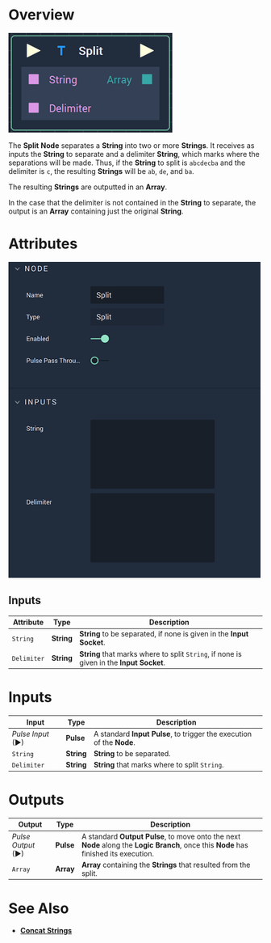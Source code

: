 # Overview

![The Split Node.](../../.gitbook/assets/splitnode.png)

The **Split** **Node** separates a **String** into two or more **Strings**. It receives as inputs the **String** to separate and a delimiter **String**, which marks where the separations will be made. Thus, if the **String** to split is `abcdecba` and the delimiter is `c`, the resulting **Strings** will be `ab`, `de`, and `ba`.

The resulting **Strings** are outputted in an **Array**.

In the case that the delimiter is not contained in the **String** to separate, the output is an **Array** containing just the original **String**.

# Attributes

![The Split Node Attributes.](../../.gitbook/assets/splitattributes.png)

## Inputs

|Attribute|Type|Description|
|---|---|---|
| `String` | **String** | **String** to be separated, if none is given in the **Input Socket**. |
| `Delimiter` | **String** | **String** that marks where to split `String`, if none is given in the **Input Socket**. |

# Inputs

|Input|Type|Description|
|---|---|---|
|*Pulse Input* (►)|**Pulse**|A standard **Input Pulse**, to trigger the execution of the **Node**.|
| `String` | **String** | **String** to be separated. |
| `Delimiter` | **String** | **String** that marks where to split `String`. |

# Outputs

|Output|Type|Description|
|---|---|---|
|*Pulse Output* (►)|**Pulse**|A standard **Output Pulse**, to move onto the next **Node** along the **Logic Branch**, once this **Node** has finished its execution.|
| `Array` | **Array** | **Array** containing the **Strings** that resulted from the split.  |

# See Also

* [**Concat Strings**](concatstrings.md)



